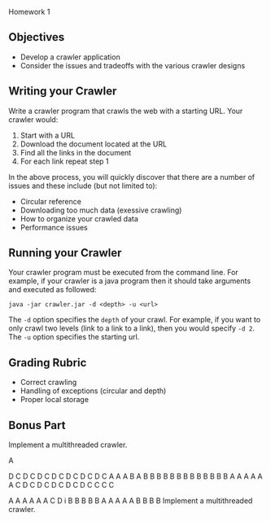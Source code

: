 Homework 1

## Objectives 

* Develop a crawler application
* Consider the issues and tradeoffs with the various crawler designs

## Writing your Crawler

Write a crawler program that crawls the web with a starting URL.  Your crawler would:

1. Start with a URL
2. Download the document located at the URL
3. Find all the links in the document
4. For each link repeat step 1

In the above process, you will quickly discover that there are a number of issues and these include (but not limited to):

* Circular reference
* Downloading too much data (exessive crawling)
* How to organize your crawled data 
* Performance issues

## Running your Crawler

Your crawler program must be executed from the command line. For example, if your crawler is a java program then it should take arguments and executed as followed:

```
java -jar crawler.jar -d <depth> -u <url>
```

The `-d` option specifies the `depth` of your crawl.  For example, if you want to only crawl two levels (link to a link to a link), then you would specify `-d 2`.  The `-u` option specifies the starting url.

## Grading Rubric

* Correct crawling
* Handling of exceptions (circular and depth)
* Proper local storage

## Bonus Part


Implement a multithreaded crawler.

A
  
D
C
D
C
D
C
D
C
D
C
D
C
D
C
A
A
A
B
A
B
B
B
B
B
B
B
B
B
B
B
B
B
A
A
A
A
A
A
C
D
C
D
C
D
C
D
C
D
C
C
C
C

A
A
A
A
A
A
C
D
i
B
B
B
B
B
A
A
A
A
A
B
B
B
B
Implement a multithreaded crawler.  
